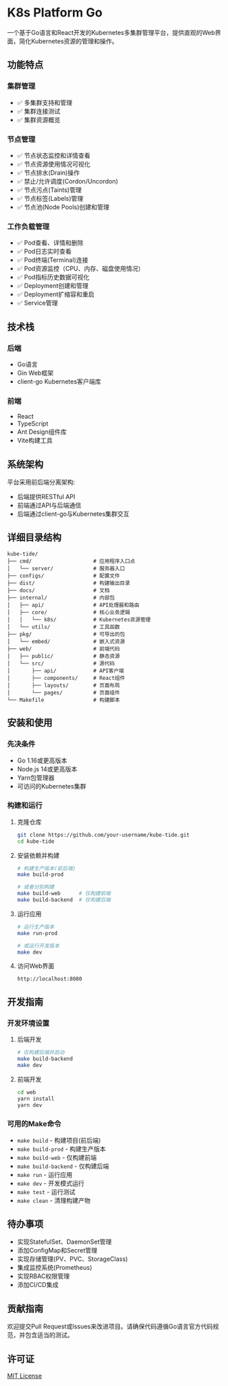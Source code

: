 # K8s Platform Go

一个基于Go语言和React开发的Kubernetes多集群管理平台，提供直观的Web界面，简化Kubernetes资源的管理和操作。

## 功能特点

### 集群管理

- ✅ 多集群支持和管理
- ✅ 集群连接测试
- ✅ 集群资源概览

### 节点管理

- ✅ 节点状态监控和详情查看
- ✅ 节点资源使用情况可视化
- ✅ 节点排水(Drain)操作
- ✅ 禁止/允许调度(Cordon/Uncordon)
- ✅ 节点污点(Taints)管理
- ✅ 节点标签(Labels)管理
- ✅ 节点池(Node Pools)创建和管理

### 工作负载管理

- ✅ Pod查看、详情和删除
- ✅ Pod日志实时查看
- ✅ Pod终端(Terminal)连接
- ✅ Pod资源监控（CPU、内存、磁盘使用情况）
- ✅ Pod指标历史数据可视化
- ✅ Deployment创建和管理
- ✅ Deployment扩缩容和重启
- ✅ Service管理

## 技术栈

### 后端

- Go语言
- Gin Web框架
- client-go Kubernetes客户端库

### 前端

- React
- TypeScript
- Ant Design组件库
- Vite构建工具

## 系统架构

平台采用前后端分离架构:

- 后端提供RESTful API
- 前端通过API与后端通信
- 后端通过client-go与Kubernetes集群交互

## 详细目录结构

```
kube-tide/
├── cmd/                    # 应用程序入口点
│   └── server/             # 服务器入口
├── configs/                # 配置文件
├── dist/                   # 构建输出目录
├── docs/                   # 文档
├── internal/               # 内部包
│   ├── api/                # API处理器和路由
│   ├── core/               # 核心业务逻辑
│   │   └── k8s/            # Kubernetes资源管理
│   └── utils/              # 工具函数
├── pkg/                    # 可导出的包
│   └── embed/              # 嵌入式资源
├── web/                    # 前端代码
│   ├── public/             # 静态资源
│   └── src/                # 源代码
│       ├── api/            # API客户端
│       ├── components/     # React组件
│       ├── layouts/        # 页面布局
│       └── pages/          # 页面组件
└── Makefile                # 构建脚本
```

## 安装和使用

### 先决条件

- Go 1.16或更高版本
- Node.js 14或更高版本
- Yarn包管理器
- 可访问的Kubernetes集群

### 构建和运行

1. 克隆仓库

    ```bash
    git clone https://github.com/your-username/kube-tide.git
    cd kube-tide
    ```

2. 安装依赖并构建

    ```bash
    # 构建生产版本(前后端)
    make build-prod
    
    # 或者分别构建
    make build-web      # 仅构建前端
    make build-backend  # 仅构建后端
    ```

3. 运行应用

    ```bash
    # 运行生产版本
    make run-prod
    
    # 或运行开发版本
    make dev
    ```

4. 访问Web界面

    ```textplain
    http://localhost:8080
    ```

## 开发指南

### 开发环境设置

1. 后端开发

    ```bash
    # 仅构建后端并启动
    make build-backend
    make dev
    ```

2. 前端开发

    ```bash
    cd web
    yarn install
    yarn dev
    ```

### 可用的Make命令

- `make build` - 构建项目(前后端)
- `make build-prod` - 构建生产版本
- `make build-web` - 仅构建前端
- `make build-backend` - 仅构建后端
- `make run` - 运行应用
- `make dev` - 开发模式运行
- `make test` - 运行测试
- `make clean` - 清理构建产物

## 待办事项

- 实现StatefulSet、DaemonSet管理
- 添加ConfigMap和Secret管理
- 实现存储管理(PV、PVC、StorageClass)
- 集成监控系统(Prometheus)
- 实现RBAC权限管理
- 添加CI/CD集成

## 贡献指南

欢迎提交Pull Request或Issues来改进项目。请确保代码遵循Go语言官方代码规范，并包含适当的测试。

## 许可证

[MIT License](LICENSE)
